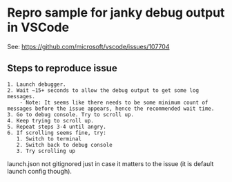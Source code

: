 # Repro sample for janky debug output in VSCode

See: <https://github.com/microsoft/vscode/issues/107704>

## Steps to reproduce issue

    1. Launch debugger.
    2. Wait ~15+ seconds to allow the debug output to get some log messages.
        - Note: It seems like there needs to be some minimum count of messages before the issue appears, hence the recommended wait time.
    3. Go to debug console. Try to scroll up.
    4. Keep trying to scroll up.
    5. Repeat steps 3-4 until angry.
    6. If scrolling seems fine, try:
       1. Switch to terminal
       2. Switch back to debug console
       3. Try scrolling up

launch.json not gitignored just in case it matters to the issue (it is default launch config though).
